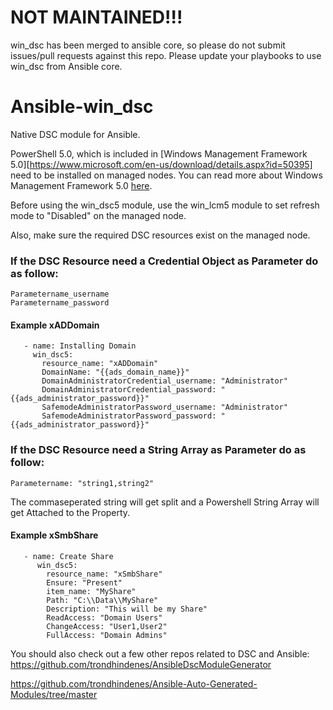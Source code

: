 # NOT MAINTAINED!!!

win_dsc has been merged to ansible core, so please do not submit issues/pull requests against this repo. Please update your playbooks to use win_dsc from Ansible core.

# Ansible-win_dsc
Native DSC module for Ansible.

PowerShell 5.0, which is included in [Windows Management Framework 5.0][https://www.microsoft.com/en-us/download/details.aspx?id=50395] need to be installed on managed nodes. You can read more about Windows Management Framework 5.0 [here](https://msdn.microsoft.com/en-us/powershell/wmf/releasenotes).  

Before using the win_dsc5 module, use the win_lcm5 module to set refresh mode to "Disabled" on the managed node.

Also, make sure the required DSC resources exist on the managed node.

### If the DSC Resource need a Credential Object as Parameter do as follow:
```
Parametername_username
Parametername_password
```

#### Example xADDomain
```
   - name: Installing Domain
     win_dsc5:
       resource_name: "xADDomain"
       DomainName: "{{ads_domain_name}}"
       DomainAdministratorCredential_username: "Administrator"
       DomainAdministratorCredential_password: "{{ads_administrator_password}}"
       SafemodeAdministratorPassword_username: "Administrator"
       SafemodeAdministratorPassword_password: "{{ads_administrator_password}}"
```

### If the DSC Resource need a String Array as Parameter do as follow:
```
Parametername: "string1,string2"
```
The commaseperated string will get split and a Powershell String Array will get Attached to the Property.

#### Example xSmbShare
```
   - name: Create Share
      win_dsc5:
        resource_name: "xSmbShare"
        Ensure: "Present"
        item_name: "MyShare"
        Path: "C:\\Data\\MyShare"
        Description: "This will be my Share"
        ReadAccess: "Domain Users"
        ChangeAccess: "User1,User2"
        FullAccess: "Domain Admins"
```

You should also check out a few other repos related to DSC and Ansible:
https://github.com/trondhindenes/AnsibleDscModuleGenerator

https://github.com/trondhindenes/Ansible-Auto-Generated-Modules/tree/master
